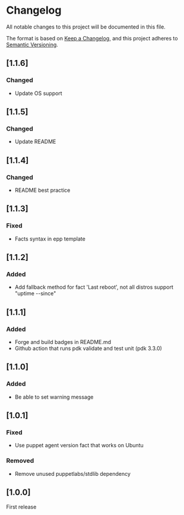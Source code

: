 # Changelog

All notable changes to this project will be documented in this file.

The format is based on [Keep a Changelog](https://keepachangelog.com/en/1.0.0/),
and this project adheres to [Semantic Versioning](https://semver.org/spec/v2.0.0.html).

## [1.1.6]

### Changed
- Update OS support

## [1.1.5]

### Changed
- Update README

## [1.1.4]

### Changed
- README best practice

## [1.1.3]

### Fixed
- Facts syntax in epp template

## [1.1.2]

### Added
- Add fallback method for fact 'Last reboot', not all distros support "uptime --since"

## [1.1.1]

### Added
- Forge and build badges in README.md
- Github action that runs pdk validate and test unit (pdk 3.3.0)

## [1.1.0]

### Added
- Be able to set warning message

## [1.0.1]

### Fixed
- Use puppet agent version fact that works on Ubuntu
### Removed
- Remove unused puppetlabs/stdlib dependency

## [1.0.0]

First release
